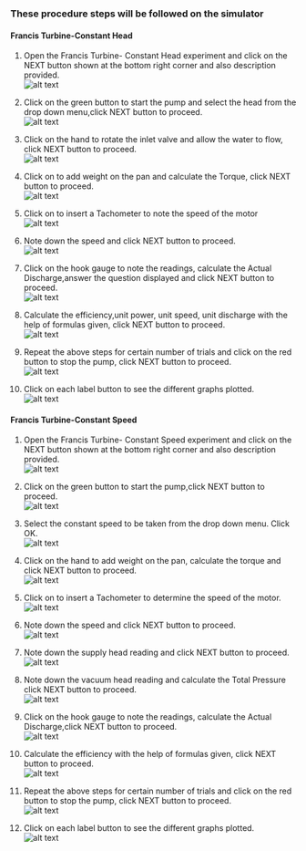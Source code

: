 ### These procedure steps will be followed on the simulator
#### Francis Turbine-Constant Head

1. Open the Francis Turbine- Constant Head experiment and click on the NEXT button shown at the bottom right corner and also description provided.<br>
![alt text](images/fch_1.PNG)<br>

2. Click on the green button to start the pump and select the head from the drop down menu,click NEXT button to proceed.<br>
![alt text](images/fch_2.PNG)<br>

3. Click on the hand to rotate the inlet valve and allow the water to flow, click NEXT button to proceed.<br>
![alt text](images/fch_3.PNG)<br>

4. Click on to add weight on the pan and calculate the Torque, click NEXT button to proceed.<br>
![alt text](images/fch_4.PNG)<br>

5. Click on to insert a Tachometer to note the speed of the motor<br>
![alt text](images/fch_5.PNG)<br>

6. Note down the speed and click NEXT button to proceed.<br>
![alt text](images/fch_6.PNG)<br>

7. Click on the hook gauge to note the readings, calculate the Actual Discharge,answer the question displayed and click NEXT button to proceed.<br>
![alt text](images/fch_7.PNG)<br>

8. Calculate the efficiency,unit power, unit speed, unit discharge with the help of formulas given, click NEXT button to proceed.<br>
![alt text](images/fch_8.PNG)<br>

9. Repeat the above steps for certain number of trials and click on the red button to stop the pump, click NEXT button to proceed.<br>
![alt text](images/fch_9.PNG)<br>

10. Click on each label button to see the different graphs plotted.<br>
![alt text](images/fch_10.PNG)<br>

#### Francis Turbine-Constant Speed

1. Open the Francis Turbine- Constant Speed experiment and click on the NEXT button shown at the bottom right corner and also description provided.<br>
![alt text](images/fcs_1.PNG)<br>

2. Click on the green button to start the pump,click NEXT button to proceed.<br>
![alt text](images/fcs_2.PNG)<br>

3. Select the constant speed to be taken from the drop down menu. Click OK.<br>
![alt text](images/fcs_3.PNG)<br>

4. Click on the hand to add weight on the pan, calculate the torque and click NEXT button to proceed.<br>
![alt text](images/fcs_4.PNG)<br>

5. Click on to insert a Tachometer to determine the speed of the motor.<br>
![alt text](images/fcs_5.PNG)<br>

6. Note down the speed and click NEXT button to proceed.<br>
![alt text](images/fcs_6.PNG)<br>

7. Note down the supply head reading and click NEXT button to proceed.<br>
![alt text](images/fcs_7.PNG)<br>

8. Note down the vacuum head reading and calculate the Total Pressure click NEXT button to proceed.<br>
![alt text](images/fcs_8.PNG)<br>

9. Click on the hook gauge to note the readings, calculate the Actual Discharge,click NEXT button to proceed.<br>
![alt text](images/fcs_9.PNG)<br>

10. Calculate the efficiency with the help of formulas given, click NEXT button to proceed.<br>
![alt text](images/fcs_10.PNG)<br>

11. Repeat the above steps for certain number of trials and click on the red button to stop the pump, click NEXT button to proceed.<br>
![alt text](images/fcs_11.PNG)<br>

12. Click on each label button to see the different graphs plotted.<br>
![alt text](images/fcs_12.PNG)<br>
